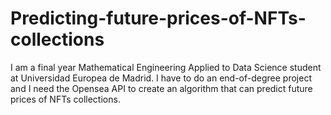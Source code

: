 # Predicting-future-prices-of-NFTs-collections

I am a final year Mathematical Engineering Applied to Data Science student at Universidad Europea de Madrid. I have to do an end-of-degree project and I need the Opensea API to create an algorithm that can predict future prices of NFTs collections.
